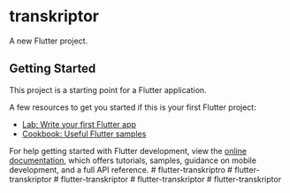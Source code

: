# transkriptor

A new Flutter project.

## Getting Started

This project is a starting point for a Flutter application.

A few resources to get you started if this is your first Flutter project:

- [Lab: Write your first Flutter app](https://docs.flutter.dev/get-started/codelab)
- [Cookbook: Useful Flutter samples](https://docs.flutter.dev/cookbook)

For help getting started with Flutter development, view the
[online documentation](https://docs.flutter.dev/), which offers tutorials,
samples, guidance on mobile development, and a full API reference.
#   f l u t t e r - t r a n s k r i p t r o  
 #   f l u t t e r - t r a n s k r i p t o r  
 #   f l u t t e r - t r a n s k r i p t o r  
 #   f l u t t e r - t r a n s k r i p t o r  
 #   f l u t t e r - t r a n s k r i p t o r  
 